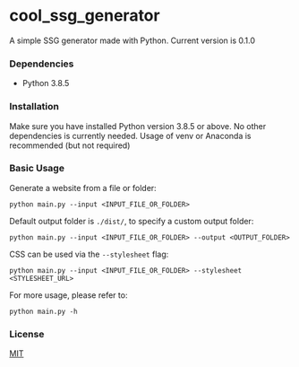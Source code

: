 # cool_ssg_generator
A simple SSG generator made with Python.
Current version is 0.1.0

### Dependencies
- Python 3.8.5

### Installation
Make sure you have installed Python version 3.8.5 or above. No other dependencies is currently needed. Usage of venv or Anaconda is recommended (but not required)

### Basic Usage
Generate a website from a file or folder:
```console
python main.py --input <INPUT_FILE_OR_FOLDER>
```
Default output folder is `./dist/`, to specify a custom output folder:
```console
python main.py --input <INPUT_FILE_OR_FOLDER> --output <OUTPUT_FOLDER>
```
CSS can be used via the `--stylesheet` flag:
```console
python main.py --input <INPUT_FILE_OR_FOLDER> --stylesheet <STYLESHEET_URL>
```
For more usage, please refer to:
```console
python main.py -h
```

### License
[MIT](LICENSE)
